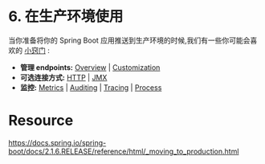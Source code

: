 # 6. 在生产环境使用

当你准备将你的 Spring Boot 应用推送到生产环境的时候,我们有一些你可能会喜欢的 [小窍门](https://docs.spring.io/spring-boot/docs/2.1.6.RELEASE/reference/html/production-ready.html) :

 

- **管理 endpoints:** [Overview](https://docs.spring.io/spring-boot/docs/2.1.6.RELEASE/reference/html/production-ready-endpoints.html) | [Customization](https://docs.spring.io/spring-boot/docs/2.1.6.RELEASE/reference/html/_moving_to_production.html)
- **可选连接方式:** [HTTP](https://docs.spring.io/spring-boot/docs/2.1.6.RELEASE/reference/html/production-ready-monitoring.html) | [JMX](https://docs.spring.io/spring-boot/docs/2.1.6.RELEASE/reference/html/production-ready-jmx.html)
- **监控:** [Metrics](https://docs.spring.io/spring-boot/docs/2.1.6.RELEASE/reference/html/production-ready-metrics.html) | [Auditing](https://docs.spring.io/spring-boot/docs/2.1.6.RELEASE/reference/html/production-ready-auditing.html) | [Tracing](https://docs.spring.io/spring-boot/docs/2.1.6.RELEASE/reference/html/_moving_to_production.html) | [Process](https://docs.spring.io/spring-boot/docs/2.1.6.RELEASE/reference/html/production-ready-process-monitoring.html)









# Resource

https://docs.spring.io/spring-boot/docs/2.1.6.RELEASE/reference/html/_moving_to_production.html